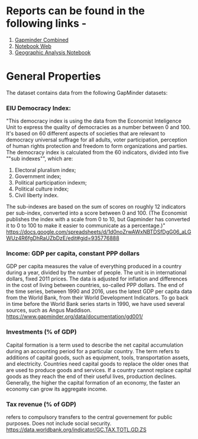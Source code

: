 # Reports can be found in the following links -

1. [Gapminder Combined](https://y0shicon.github.io/EGD-Assignment/Income%20Inequality%20using%20Gapminder/Reports/Combined.html)
2. [Notebook Web](https://y0shicon.github.io/EGD-Assignment/Income%20Inequality%20using%20Gapminder/Final.html)
3. [Geographic Analysis Notebook](https://y0shicon.github.io/EGD-Assignment/Income%20Inequality%20using%20Gapminder/Geographic%20Analysis.html)

# General Properties

The dataset contains data from the following GapMinder datasets:

### EIU Democracy Index:

"This democracy index is using the data from the Economist Inteligence Unit to express the quality of democracies as a number between 0 and 100. It's based on 60 different aspects of societies that are relevant to democracy universal suffrage for all adults, voter participation, perception of human rights protection and freedom to form organizations and parties.
The democracy index is calculated from the 60 indicators, divided into five ""sub indexes"", which are:

1. Electoral pluralism index;
2. Government index;
3. Political participation indexm;
4. Political culture index;
5. Civil liberty index.

The sub-indexes are based on the sum of scores on roughly 12 indicators per sub-index, converted into a score between 0 and 100.
(The Economist publishes the index with a scale from 0 to 10, but Gapminder has converted it to 0 to 100 to make it easier to communicate as a percentage.)"
https://docs.google.com/spreadsheets/d/1d0noZrwAWxNBTDSfDgG06_aLGWUz4R6fgDhRaUZbDzE/edit#gid=935776888

### Income: GDP per capita, constant PPP dollars

GDP per capita measures the value of everything produced in a country during a year, divided by the number of people. The unit is in international dollars, fixed 2011 prices. The data is adjusted for inflation and differences in the cost of living between countries, so-called PPP dollars. The end of the time series, between 1990 and 2016, uses the latest GDP per capita data from the World Bank, from their World Development Indicators. To go back in time before the World Bank series starts in 1990, we have used several sources, such as Angus Maddison.
https://www.gapminder.org/data/documentation/gd001/

### Investments (% of GDP)

Capital formation is a term used to describe the net capital accumulation during an accounting period for a particular country. The term refers to additions of capital goods, such as equipment, tools, transportation assets, and electricity. Countries need capital goods to replace the older ones that are used to produce goods and services. If a country cannot replace capital goods as they reach the end of their useful lives, production declines. Generally, the higher the capital formation of an economy, the faster an economy can grow its aggregate income.

### Tax revenue (% of GDP)

refers to compulsory transfers to the central governement for public purposes. Does not include social security.
https://data.worldbank.org/indicator/GC.TAX.TOTL.GD.ZS
